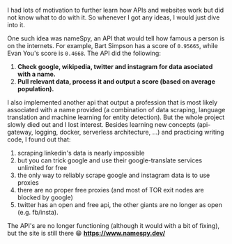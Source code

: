 I had lots of motivation to further learn how APIs and websites work but did not know what to do with it. So whenever I got any ideas, I would just dive into it.

One such idea was nameSpy, an API that would tell how famous a person is on the internets. For example, Bart Simpson has a score of `0.95665`, while Evan You's score is `0.4668`. The API did the following:
1. **Check google, wikipedia, twitter and instagram for data asociated with a name.**
2. **Pull relevant data, process it and output a score (based on average population).**

I also implemented another api that output a profession that is most likely associated with a name provided (a combination of data scraping, language translation and machine learning for entity detection). But the whole project slowly died out and I lost interest. Besides learning new concepts (api-gateway, logging, docker, serverless architecture, ...) and practicing writing code, I found out that:

1. scraping linkedin's data is nearly impossible
2. but you can trick google and use their google-translate services unlimited for free
3. the only way to reliably scrape google and instagram data is to use proxies
4. there are no proper free proxies (and most of TOR exit nodes are blocked by google)
5. twitter has an open and free api, the other giants are no longer as open (e.g. fb/insta).

The API's are no longer functioning (although it would with a bit of fixing), but the site is still there 😁 **https://www.namespy.dev/**
